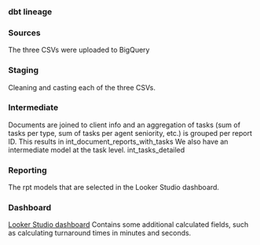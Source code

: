 ### dbt lineage

### Sources
The three CSVs were uploaded to BigQuery

### Staging
Cleaning and casting each of the three CSVs.

### Intermediate
Documents are joined to client info and an aggregation of tasks (sum of tasks per type, sum of tasks per agent seniority, etc.) is grouped per report ID. This results in int_document_reports_with_tasks
We also have an intermediate model at the task level. int_tasks_detailed

### Reporting
The rpt models that are selected in the Looker Studio dashboard.

### Dashboard
[Looker Studio dashboard](https://lookerstudio.google.com/reporting/7bd1a6d2-6007-458f-92ea-2c0912c47a57)
Contains some additional calculated fields, such as calculating turnaround times in minutes and seconds.
